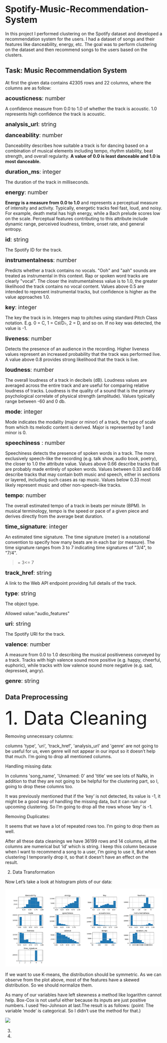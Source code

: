 # Spotify-Music-Recommendation-System
In this project I performed clustering on the Spotify dataset and developed a recommendation system for the users. I had a dataset of songs and their features like danceability, energy, etc. The goal was to perform clustering on the dataset and then recommend songs to the users based on the clusters.

## Task: Music Recommendation System

At first the given data contains 42305 rows and 22 columns, where
the columns are as follow:

<span style="font-size:18px;"> **acousticness**: number<float> </span>

A confidence measure from 0.0 to 1.0 of whether the track is acoustic. 1.0 represents high confidence the track is acoustic.

<span style="font-size:18px;"> **analysis_url**: string </span>

<span style="font-size:18px;"> **danceability**: number<float> </span>

Danceability describes how suitable a track is for dancing based on a combination of musical elements including tempo, rhythm stability, beat strength, and overall regularity. **A value of 0.0 is least danceable and 1.0 is most danceable.**

<span style="font-size:18px;"> **duration_ms**: integer </span>

The duration of the track in milliseconds.

<span style="font-size:18px;"> **energy**: number<float> </span>

**Energy is a measure from 0.0 to 1.0** and represents a perceptual measure of intensity and activity. Typically, energetic tracks feel fast, loud, and noisy. For example, death metal has high energy, while a Bach prelude scores low on the scale.
Perceptual features contributing to this attribute include dynamic range, perceived loudness, timbre, onset rate, and general entropy.

<span style="font-size:18px;">  **id**: string </span>

The Spotify ID for the track.

<span style="font-size:18px;"> **instrumentalness**: number<float> </span>

Predicts whether a track contains no vocals. "Ooh" and "aah" sounds are treated as instrumental in this context. Rap or spoken word tracks are clearly "vocal". The closer the instrumentalness value is to 1.0, the greater likelihood the track contains no vocal content. Values above 0.5 are intended to represent instrumental tracks, but confidence is higher as the value approaches 1.0.

<span style="font-size:18px;"> **key**: integer </span>

The key the track is in. Integers map to pitches using standard Pitch Class notation. E.g. 0 = C, 1 = C♯/D♭, 2 = D, and so on. If no key was detected, the value is -1.

<span style="font-size:18px;"> **liveness**: number<float> </span>

Detects the presence of an audience in the recording. Higher liveness values represent an increased probability that the track was performed live. A value above 0.8 provides strong likelihood that the track is live.

<span style="font-size:18px;"> **loudness**: number<float> </span>

The overall loudness of a track in decibels (dB). Loudness values are averaged across the entire track and are useful for comparing relative loudness of tracks. Loudness is the quality of a sound that is the primary psychological correlate of physical strength (amplitude). Values typically range between -60 and 0 db.

<span style="font-size:18px;"> **mode**: integer </span>

Mode indicates the modality (major or minor) of a track, the type of scale from which its melodic content is derived. Major is represented by 1 and minor is 0.

<span style="font-size:18px;"> **speechiness** : number<float> </span>

Speechiness detects the presence of spoken words in a track. The more exclusively speech-like the recording (e.g. talk show, audio book, poetry), the closer to 1.0 the attribute value. Values above 0.66 describe tracks that are probably made entirely of spoken words. Values between 0.33 and 0.66 describe tracks that may contain both music and speech, either in sections or layered, including such cases as rap music. Values below 0.33 most likely represent music and other non-speech-like tracks.

<span style="font-size:18px;"> **tempo**: number<float> </span>

The overall estimated tempo of a track in beats per minute (BPM). In musical terminology, tempo is the speed or pace of a given piece and derives directly from the average beat duration.

<span style="font-size:18px;"> **time_signature**: integer </span>

An estimated time signature. The time signature (meter) is a notational convention to specify how many beats are in each bar (or measure). The time signature ranges from 3 to 7 indicating time signatures of "3/4", to "7/4".

>= 3<= 7

<span style="font-size:18px;"> **track_href**: string </span>

A link to the Web API endpoint providing full details of the track.

<span style="font-size:18px;"> **type**: string </span>


The object type.

Allowed value:"audio_features"

<span style="font-size:18px;"> **uri**: string </span>

The Spotify URI for the track.

<span style="font-size:18px;"> **valence**: number<float> </span>

A measure from 0.0 to 1.0 describing the musical positiveness conveyed by a track. Tracks with high valence sound more positive (e.g. happy, cheerful, euphoric), while tracks with low valence sound more negative (e.g. sad, depressed, angry).

<span style="font-size:18px;"> **genre**: string </span>

## Data Preprocessing

<span style = "font-size:60px;">1. Data Cleaning </span>

Removing unnecessary columns:

columns 'type', 'uri', 'track_href', 'analysis_url' and 'genre' are not going to be useful for us, even genre will not appear in our input so it doesn’t help that much. I’m going to drop all mentioned columns.

Handling missing data:

In columns 'song_name', 'Unnamed: 0' and 'title' we see lots of NaNs, in addition to that they are not going to be helpful for the clustering part, so I, going to drop these columns too.

It was previously mentioned that if the ‘key’ is not detected, its value is -1, it might be a good way of handling the missing data, but it can ruin our upcoming clustering. So I’m going to drop all the rows whose ‘key’ is -1.

Removing Duplicates:

It seems that we have a lot of repeated rows too. I’m going to drop
them as well.

After all these data cleanings we have 36199 rows and 14 columns, all the columns are numerical but ‘id’ which is string. I keep this column because when I want to recommend a song to a user, I’m going to use it, But when clustering I temporarily drop it, so that it doesn’t have an effect on the result.

2. Data Transformation

Now Let’s take a look at histogram plots of our data:

![](images/Histogram.png)

If we want to use K-means, the distribution should be symmetric. As we can observe from the plot above, most of the features have a skewed distribution. So we should normalize them.

As many of our variables have left skewness a method like logarithm cannot help. Box-Cox is not useful either because its inputs are just positive numbers. I used Yeo-Johnson at last.The result is as follows:  (point: The variable ‘mode’ is categorical. So I didn’t use the method for that.)

![](images/Histogram2.png)


3. 



4. 

